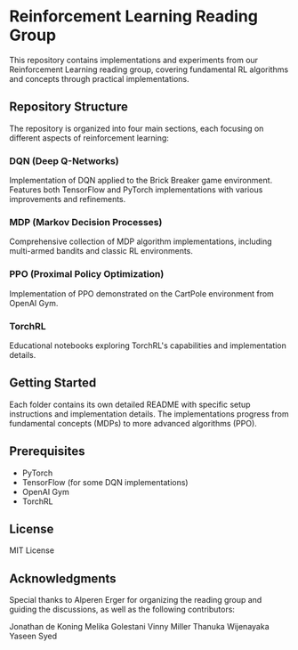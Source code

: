 # Reinforcement Learning Reading Group

This repository contains implementations and experiments from our Reinforcement Learning reading group, covering fundamental RL algorithms and concepts through practical implementations.

## Repository Structure

The repository is organized into four main sections, each focusing on different aspects of reinforcement learning:

### DQN (Deep Q-Networks)
Implementation of DQN applied to the Brick Breaker game environment. Features both TensorFlow and PyTorch implementations with various improvements and refinements.

### MDP (Markov Decision Processes)
Comprehensive collection of MDP algorithm implementations, including multi-armed bandits and classic RL environments.

### PPO (Proximal Policy Optimization)
Implementation of PPO demonstrated on the CartPole environment from OpenAI Gym.

### TorchRL
Educational notebooks exploring TorchRL's capabilities and implementation details.


## Getting Started

Each folder contains its own detailed README with specific setup instructions and implementation details. The implementations progress from fundamental concepts (MDPs) to more advanced algorithms (PPO).

## Prerequisites

- PyTorch
- TensorFlow (for some DQN implementations)
- OpenAI Gym
- TorchRL

## License

MIT License

## Acknowledgments

Special thanks to Alperen Erger for organizing the reading group and guiding the discussions, as well as the following contributors:

Jonathan de Koning
Melika Golestani
Vinny Miller
Thanuka Wijenayaka
Yaseen Syed
